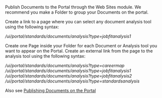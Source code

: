 Publish Documents to the Portal through the Web Sites module. We recommend you make a Folder to group your Documents on the portal. 

Create a link to a page where you can select any document analysis tool using the following syntax:

*/ui/portal/standards/documents/analysis?type=jobfitanalysis1*

Create one Page inside your Folder for each Document or Analysis tool you want to appear on the Portal. Create an external link from the page to the analysis tool using the following syntax:

*/ui/portal/standards/documents/analysis?type=careermap
/ui/portal/standards/documents/analysis?type=jobfitanalysis1
/ui/portal/standards/documents/analysis?type=jobfitanalysis2
/ui/portal/standards/documents/analysis?type=standardsanalysis*

Also see [Publishing Documents on the Portal](/ui/help/apps/portal/standards/documents/publish-document)